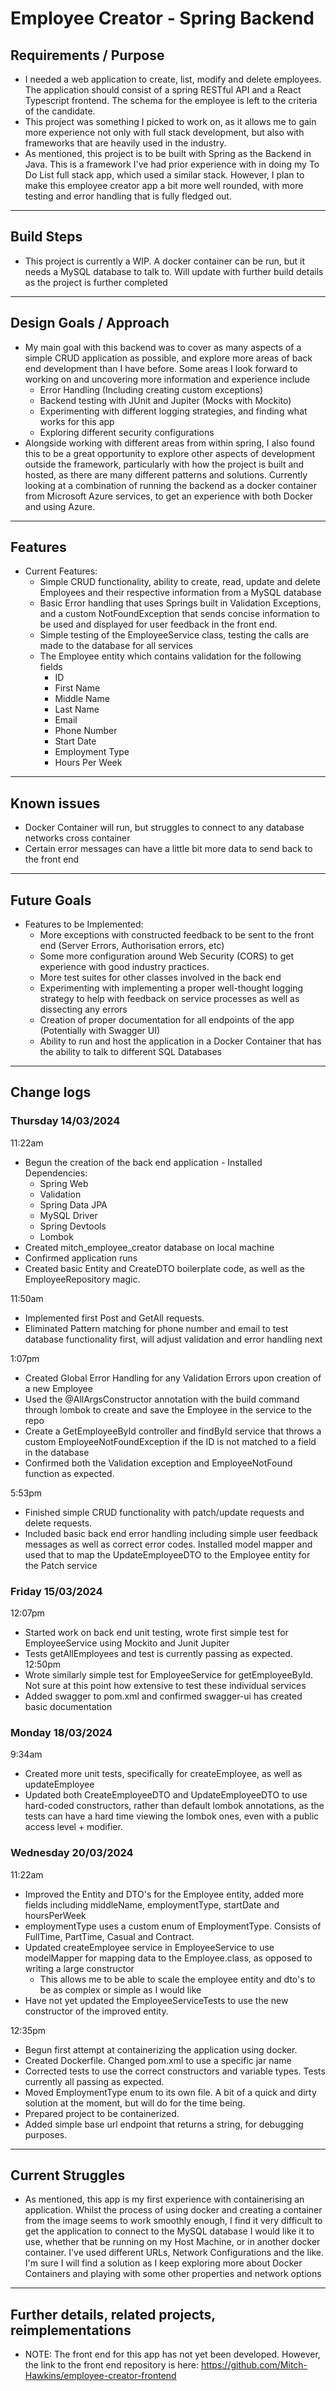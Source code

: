 # Employee Creator - Spring Backend

<!--
{add test badges here, all projects you build from here on out will have tests, therefore you should have github workflow badges at the top of your repositories: [Github Workflow Badges](https://docs.github.com/en/actions/monitoring-and-troubleshooting-workflows/adding-a-workflow-status-badge)} -->

<!-- ## Demo & Snippets

-   Include hosted link
-   Include images of app if CLI or Client App

--- -->

## Requirements / Purpose

- I needed a web application to create, list, modify and delete employees. The application should consist of a spring RESTful API and a React Typescript frontend. The schema for the employee is left to the criteria of the candidate.
- This project was something I picked to work on, as it allows me to gain more experience not only with full stack development, but also with frameworks that are heavily used in the industry.
- As mentioned, this project is to be built with Spring as the Backend in Java. This is a framework I've had prior experience with in doing my To Do List full stack app, which used a similar stack. However, I plan to make this employee creator app a bit more well rounded, with more testing and error handling that is fully fledged out.

---

## Build Steps

- This project is currently a WIP. A docker container can be run, but it needs a MySQL database to talk to. Will update with further build details as the project is further completed

---

## Design Goals / Approach

- My main goal with this backend was to cover as many aspects of a simple CRUD application as possible, and explore more areas of back end development than I have before. Some areas I look forward to working on and uncovering more information and experience include
  - Error Handling (Including creating custom exceptions)
  - Backend testing with JUnit and Jupiter (Mocks with Mockito)
  - Experimenting with different logging strategies, and finding what works for this app
  - Exploring different security configurations
- Alongside working with different areas from within spring, I also found this to be a great opportunity to explore other aspects of development outside the framework, particularly with how the project is built and hosted, as there are many different patterns and solutions. Currently looking at a combination of running the backend as a docker container from Microsoft Azure services, to get an experience with both Docker and using Azure.

---

## Features

- Current Features:
  - Simple CRUD functionality, ability to create, read, update and delete Employees and their respective information from a MySQL database
  - Basic Error handling that uses Springs built in Validation Exceptions, and a custom NotFoundException that sends concise information to be used and displayed for user feedback in the front end.
  - Simple testing of the EmployeeService class, testing the calls are made to the database for all services
  - The Employee entity which contains validation for the following fields
    - ID
    - First Name
    - Middle Name
    - Last Name
    - Email
    - Phone Number
    - Start Date
    - Employment Type
    - Hours Per Week

---

## Known issues

- Docker Container will run, but struggles to connect to any database networks cross container
- Certain error messages can have a little bit more data to send back to the front end

---

## Future Goals

- Features to be Implemented:
  - More exceptions with constructed feedback to be sent to the front end (Server Errors, Authorisation errors, etc)
  - Some more configuration around Web Security (CORS) to get experience with good industry practices.
  - More test suites for other classes involved in the back end
  - Experimenting with implementing a proper well-thought logging strategy to help with feedback on service processes as well as dissecting any errors
  - Creation of proper documentation for all endpoints of the app (Potentially with Swagger UI)
  - Ability to run and host the application in a Docker Container that has the ability to talk to different SQL Databases

---

## Change logs

### Thursday 14/03/2024

11:22am

- Begun the creation of the back end application - Installed Dependencies:
  - Spring Web
  - Validation
  - Spring Data JPA
  - MySQL Driver
  - Spring Devtools
  - Lombok
- Created mitch_employee_creator database on local machine
- Confirmed application runs
- Created basic Entity and CreateDTO boilerplate code, as well as the EmployeeRepository magic.

11:50am

- Implemented first Post and GetAll requests.
- Eliminated Pattern matching for phone number and email to test database functionality first, will adjust validation and error handling next

1:07pm

- Created Global Error Handling for any Validation Errors upon creation of a new Employee
- Used the @AllArgsConstructor annotation with the build command through lombok to create and save the Employee in the service to the repo
- Create a GetEmployeeById controller and findById service that throws a custom EmployeeNotFoundException if the ID is not matched to a field in the database
- Confirmed both the Validation exception and EmployeeNotFound function as expected.

5:53pm

- Finished simple CRUD functionality with patch/update requests and delete requests.
- Included basic back end error handling including simple user feedback messages as well as correct error codes.
  Installed model mapper and used that to map the UpdateEmployeeDTO to the Employee entity for the Patch service

### Friday 15/03/2024

12:07pm

- Started work on back end unit testing, wrote first simple test for EmployeeService using Mockito and Junit Jupiter
- Tests getAllEmployees and test is currently passing as expected.
  12:50pm
- Wrote similarly simple test for EmployeeService for getEmployeeById. Not sure at this point how extensive to test these individual services
- Added swagger to pom.xml and confirmed swagger-ui has created basic documentation

### Monday 18/03/2024

9:34am

- Created more unit tests, specifically for createEmployee, as well as updateEmployee
- Updated both CreateEmployeeDTO and UpdateEmployeeDTO to use hard-coded constructors, rather than default lombok annotations, as the tests can have a hard time viewing the lombok ones, even with a public access level + modifier.

### Wednesday 20/03/2024

11:22am

- Improved the Entity and DTO's for the Employee entity, added more fields including middleName, employmentType, startDate and hoursPerWeek
- employmentType uses a custom enum of EmploymentType. Consists of FullTime, PartTime, Casual and Contract.
- Updated createEmployee service in EmployeeService to use modelMapper for mapping data to the Employee.class, as opposed to writing a large constructor
  - This allows me to be able to scale the employee entity and dto's to be as complex or simple as I would like
- Have not yet updated the EmployeeServiceTests to use the new constructor of the improved entity.

12:35pm

- Begun first attempt at containerizing the application using docker.
- Created Dockerfile. Changed pom.xml to use a specific jar name
- Corrected tests to use the correct constructors and variable types. Tests currently all passing as expected.
- Moved EmploymentType enum to its own file. A bit of a quick and dirty solution at the moment, but will do for the time being.
- Prepared project to be containerized.
- Added simple base url endpoint that returns a string, for debugging purposes.

---

## Current Struggles

- As mentioned, this app is my first experience with containerising an application. Whilst the process of using docker and creating a container from the image seems to work smoothly enough, I find it very difficult to get the application to connect to the MySQL database I would like it to use, whether that be running on my Host Machine, or in another docker container. I've used different URLs, Network Configurations and the like. I'm sure I will find a solution as I keep exploring more about Docker Containers and playing with some other properties and network options

---

## Further details, related projects, reimplementations

- NOTE: The front end for this app has not yet been developed. However, the link to the front end repository is here: https://github.com/Mitch-Hawkins/employee-creator-frontend
